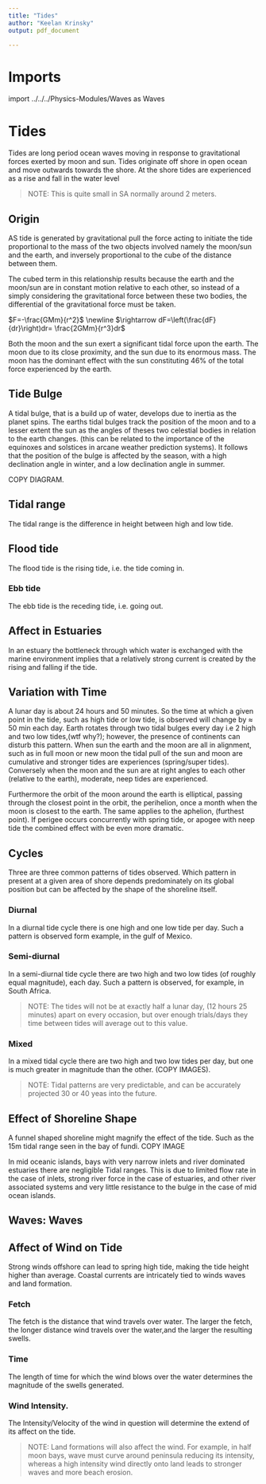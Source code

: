 ```yaml
---
title: "Tides"
author: "Keelan Krinsky"
output: pdf_document

---
```


# Imports

import ../../../Physics-Modules/Waves as Waves


# Tides
Tides are long period ocean waves moving in response to gravitational forces exerted by moon and sun. Tides originate off shore in open ocean and move outwards towards the shore. At the shore tides are experienced as a rise and fall in the water level

>NOTE: This is quite small in SA normally around 2 meters. 

## Origin
AS tide is generated by gravitational pull the force acting to initiate the tide proportional to the mass of the two objects involved namely the moon/sun and the earth, and inversely proportional to the cube of the distance between them.

The cubed term in this relationship results because the earth and the moon/sun are in constant motion relative to each other, so instead of a simply considering the gravitational force between these two bodies, the differential of the gravitational force must be taken.

$F=-\frac{GMm}{r^2}$ \newline
$\rightarrow dF=\left(\frac{dF}{dr}\right)dr= \frac{2GMm}{r^3}dr$


Both the moon and the sun exert a significant tidal force upon the earth. The moon due to its close proximity, and the sun due to its enormous mass. The moon has the dominant effect with the sun constituting 46\% of the total force experienced by the earth. 


## Tide Bulge
A tidal bulge, that is a build up of water, develops due to inertia as the planet spins. The earths tidal bulges track the position of the moon and to a lesser extent the sun as the angles of theses two celestial bodies in relation to the earth changes. (this can be related to the importance of the equinoxes and solstices in arcane weather prediction systems). It follows that the position of the bulge is affected by the season, with a high declination angle in winter, and a low declination angle in summer. 

COPY DIAGRAM. 


## Tidal range
The tidal range is the difference in height between high and low tide. 

## Flood tide 
The flood tide is the rising tide, i.e. the tide coming in.

### Ebb tide
The ebb tide is the receding tide, i.e. going out. 

## Affect in Estuaries 
In an estuary the bottleneck through which water is exchanged with the marine environment implies that a relatively strong current is created by the rising and falling if the tide. 	


## Variation with Time
A lunar day is about 24 hours and 50 minutes. So the time at which a given point in the tide, such as high tide or low tide, is observed will change by $\approx$ 50 min each day. Earth rotates through two tidal bulges every day i.e 2 high and two low tides,(wtf why?); however, the presence of continents can disturb this pattern. When sun the earth and the moon are all in alignment, such as in full moon or new moon the tidal pull of the sun and moon are cumulative and stronger tides are experiences (spring/super tides). Conversely when the moon and the sun are at right angles to each other (relative to the earth), moderate, neep tides are experienced. 

Furthermore the orbit of the moon around the earth is elliptical, passing through the closest point in the orbit, the perihelion, once a month when the moon is closest to the earth. The same applies to the aphelion, (furthest point). If perigee occurs concurrently with spring tide, or apogee with neep tide the combined effect with be even more dramatic.


## Cycles 
Three are three common patterns of tides observed. Which pattern in present at a given area of shore depends predominately on its global position but can be affected by the shape of the shoreline itself. 

### Diurnal
In a diurnal tide cycle there is one high and one low tide per day. Such a pattern is observed form example, in the gulf of Mexico. 


### Semi-diurnal 
In a semi-diurnal tide cycle there are two high and two low tides (of roughly equal magnitude), each day. Such a pattern is observed, for example, in South Africa. 


>NOTE: The tides will not be at exactly half a lunar day, (12 hours 25 minutes) apart on every occasion, but over enough trials/days they time between tides will average out to this value.  

### Mixed
In a mixed tidal cycle there are two high and two low tides per day, but one is much greater in magnitude than the other. (COPY IMAGES). 



>NOTE: Tidal patterns are very predictable, and can be accurately projected 30 or 40 yeas into the future. 

## Effect of Shoreline Shape
A funnel shaped shoreline might magnify the effect of the tide. Such as the 15m tidal range seen in the bay of fundi. 
COPY IMAGE

In mid oceanic islands, bays with very narrow inlets and river dominated estuaries there are negligible Tidal ranges. This is due to limited flow rate in the case of inlets, strong river force in the case of estuaries, and other river associated systems and very little resistance to the bulge in the case of mid ocean islands. 

## __Waves: Waves__


## Affect of Wind on Tide
Strong winds offshore can lead to spring high tide, making the tide height higher than average. Coastal currents are intricately tied to winds waves and land formation. 

### Fetch 
The fetch is the distance that wind travels over water. The larger the fetch, the longer distance wind travels over the water,and the larger the resulting swells.

### Time 
The length of time for which the wind blows over the water determines the magnitude of the swells generated.

### Wind Intensity. 
The Intensity/Velocity of the wind in question will determine the extend of its affect on the tide. 


>NOTE: Land formations will also affect the wind. For example, in half moon bays, wave must curve around peninsula reducing its intensity, whereas a high intensity wind directly onto land leads to stronger waves and more beach erosion.




